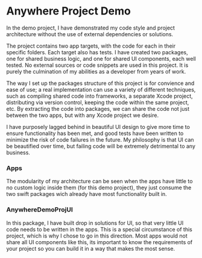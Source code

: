 # Anywhere Project Demo

In the demo project, I have demonstrated my code style and project architecture without the use of external dependencies or solutions.

The project contains two app targets, with the code for each in their specific folders. Each target also has tests. I have created two packages, one for shared business logic, and one for shared UI components, each well tested. No external sources or code snippets are used in this project. It is purely the culmination of my abilities as a developer from years of work.

The way I set up the packages structure of this project is for convience and ease of use; a real implementation can use a variety of different techniques, such as compiling shared code into frameworks, a separate Xcode project, distributing via version control, keeping the code within the same project, etc. By extracting the code into packages, we can share the code not just between the two apps, but with any Xcode project we desire.

I have purposely lagged behind in beautiful UI design to give more time to ensure functionality has been met, and good tests have been written to minimize the risk of code failures in the future. My philosophy is that UI can be beautified over time, but failing code will be extremely detrimental to any business.

### Apps
The modularity of my architecture can be seen when the apps have little to no custom logic inside them (for this demo project), they just consume the two swift packages wich already have most functionality built in.

### AnywhereDemoProjUI
In this package, I have built drop in solutions for UI, so that very little UI code needs to be written in the apps. This is a special circumstance of this project, which is why I chose to go in this direction. Most apps would not share all UI components like this, its important to know the requirements of your project so you can build it in a way that makes the most sense.
